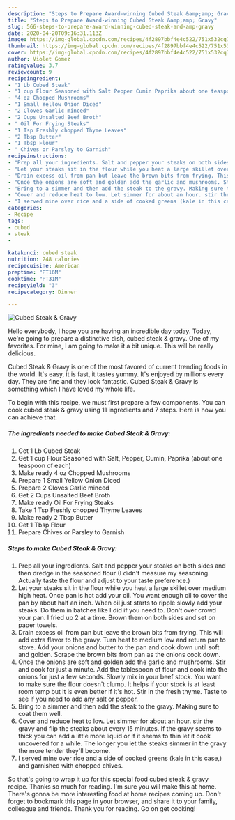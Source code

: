 ```yaml
---
description: "Steps to Prepare Award-winning Cubed Steak &amp;amp; Gravy"
title: "Steps to Prepare Award-winning Cubed Steak &amp;amp; Gravy"
slug: 566-steps-to-prepare-award-winning-cubed-steak-and-amp-gravy
date: 2020-04-20T09:16:31.113Z
image: https://img-global.cpcdn.com/recipes/4f2897bbf4e4c522/751x532cq70/cubed-steak-gravy-recipe-main-photo.jpg
thumbnail: https://img-global.cpcdn.com/recipes/4f2897bbf4e4c522/751x532cq70/cubed-steak-gravy-recipe-main-photo.jpg
cover: https://img-global.cpcdn.com/recipes/4f2897bbf4e4c522/751x532cq70/cubed-steak-gravy-recipe-main-photo.jpg
author: Violet Gomez
ratingvalue: 3.7
reviewcount: 9
recipeingredient:
- "1 Lb Cubed Steak"
- "1 cup Flour Seasoned with Salt Pepper Cumin Paprika about one teaspoon of each"
- "4 oz Chopped Mushrooms"
- "1 Small Yellow Onion Diced"
- "2 Cloves Garlic minced"
- "2 Cups Unsalted Beef Broth"
- " Oil For Frying Steaks"
- "1 Tsp Freshly chopped Thyme Leaves"
- "2 Tbsp Butter"
- "1 Tbsp Flour"
- " Chives or Parsley to Garnish"
recipeinstructions:
- "Prep all your ingredients. Salt and pepper your steaks on both sides and then dredge in the seasoned flour (I didn&#39;t measure my seasoning. Actually taste the flour and adjust to your taste preference.)"
- "Let your steaks sit in the flour while you heat a large skillet over medium high heat. Once pan is hot add your oil. You want enough oil to cover the pan by about half an inch. When oil just starts to ripple slowly add your steaks. Do them in batches like I did if you need to. Don&#39;t over crowd your pan. I fried up 2 at a time. Brown them on both sides and set on paper towels."
- "Drain excess oil from pan but leave the brown bits from frying. This will add extra flavor to the gravy. Turn heat to medium low and return pan to stove. Add your onions and butter to the pan and cook down until soft and golden. Scrape the brown bits from pan as the onions cook down."
- "Once the onions are soft and golden add the garlic and mushrooms. Stir and cook for just a minute. Add the tablespoon of flour and cook into the onions for just a few seconds. Slowly mix in your beef stock. You want to make sure the flour doesn&#39;t clump. It helps if your stock is at least room temp but it is even better if it&#39;s hot. Stir in the fresh thyme. Taste to see if you need to add any salt or pepper."
- "Bring to a simmer and then add the steak to the gravy. Making sure to coat them well."
- "Cover and reduce heat to low. Let simmer for about an hour. stir the gravy and flip the steaks about every 15 minutes. If the gravy seems to thick you can add a little more liquid or if it seems to thin let it cook uncovered for a while. The longer you let the steaks simmer in the gravy the more tender they&#39;ll become."
- "I served mine over rice and a side of cooked greens (kale in this case,) and garnished with chopped chives."
categories:
- Recipe
tags:
- cubed
- steak
- 

katakunci: cubed steak  
nutrition: 248 calories
recipecuisine: American
preptime: "PT16M"
cooktime: "PT31M"
recipeyield: "3"
recipecategory: Dinner

---
```



![Cubed Steak &amp; Gravy](https://img-global.cpcdn.com/recipes/4f2897bbf4e4c522/751x532cq70/cubed-steak-gravy-recipe-main-photo.jpg)

Hello everybody, I hope you are having an incredible day today. Today, we're going to prepare a distinctive dish, cubed steak &amp; gravy. One of my favorites. For mine, I am going to make it a bit unique. This will be really delicious.

Cubed Steak &amp; Gravy is one of the most favored of current trending foods in the world. It's easy, it is fast, it tastes yummy. It's enjoyed by millions every day. They are fine and they look fantastic. Cubed Steak &amp; Gravy is something which I have loved my whole life.




To begin with this recipe, we must first prepare a few components. You can cook cubed steak &amp; gravy using 11 ingredients and 7 steps. Here is how you can achieve that.

<!--inarticleads1-->

##### The ingredients needed to make Cubed Steak &amp; Gravy:

1. Get 1 Lb Cubed Steak
1. Get 1 cup Flour Seasoned with Salt, Pepper, Cumin, Paprika (about one teaspoon of each)
1. Make ready 4 oz Chopped Mushrooms
1. Prepare 1 Small Yellow Onion Diced
1. Prepare 2 Cloves Garlic minced
1. Get 2 Cups Unsalted Beef Broth
1. Make ready  Oil For Frying Steaks
1. Take 1 Tsp Freshly chopped Thyme Leaves
1. Make ready 2 Tbsp Butter
1. Get 1 Tbsp Flour
1. Prepare  Chives or Parsley to Garnish




<!--inarticleads2-->

##### Steps to make Cubed Steak &amp; Gravy:

1. Prep all your ingredients. Salt and pepper your steaks on both sides and then dredge in the seasoned flour (I didn&#39;t measure my seasoning. Actually taste the flour and adjust to your taste preference.)
1. Let your steaks sit in the flour while you heat a large skillet over medium high heat. Once pan is hot add your oil. You want enough oil to cover the pan by about half an inch. When oil just starts to ripple slowly add your steaks. Do them in batches like I did if you need to. Don&#39;t over crowd your pan. I fried up 2 at a time. Brown them on both sides and set on paper towels.
1. Drain excess oil from pan but leave the brown bits from frying. This will add extra flavor to the gravy. Turn heat to medium low and return pan to stove. Add your onions and butter to the pan and cook down until soft and golden. Scrape the brown bits from pan as the onions cook down.
1. Once the onions are soft and golden add the garlic and mushrooms. Stir and cook for just a minute. Add the tablespoon of flour and cook into the onions for just a few seconds. Slowly mix in your beef stock. You want to make sure the flour doesn&#39;t clump. It helps if your stock is at least room temp but it is even better if it&#39;s hot. Stir in the fresh thyme. Taste to see if you need to add any salt or pepper.
1. Bring to a simmer and then add the steak to the gravy. Making sure to coat them well.
1. Cover and reduce heat to low. Let simmer for about an hour. stir the gravy and flip the steaks about every 15 minutes. If the gravy seems to thick you can add a little more liquid or if it seems to thin let it cook uncovered for a while. The longer you let the steaks simmer in the gravy the more tender they&#39;ll become.
1. I served mine over rice and a side of cooked greens (kale in this case,) and garnished with chopped chives.




So that's going to wrap it up for this special food cubed steak &amp; gravy recipe. Thanks so much for reading. I'm sure you will make this at home. There's gonna be more interesting food at home recipes coming up. Don't forget to bookmark this page in your browser, and share it to your family, colleague and friends. Thank you for reading. Go on get cooking!

